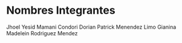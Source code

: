 # Nombres Integrantes

Jhoel Yesid Mamani Condori
Dorian Patrick Menendez Limo
Gianina Madelein Rodriguez Mendez
